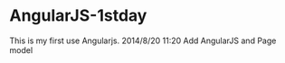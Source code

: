 AngularJS-1stday
================
This is my first use Angularjs.
2014/8/20 11:20
Add AngularJS and Page model
